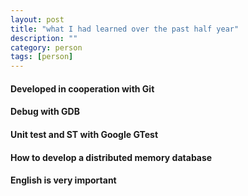 ```yaml
---
layout: post
title: "what I had learned over the past half year"
description: ""
category: person 
tags: [person]
---
```


#### Developed in cooperation with Git

#### Debug with GDB

#### Unit test and ST with Google GTest

#### How to develop a distributed memory database

#### English is very important
